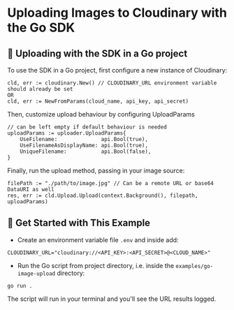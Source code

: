 # Uploading Images to Cloudinary with the Go SDK

## 🧰 Uploading with the SDK in a Go project

To use the SDK in a Go project, first configure a new instance of Cloudinary:

```
cld, err := cloudinary.New() // CLOUDINARY_URL environment variable should already be set
OR
cld, err := NewFromParams(cloud_name, api_key, api_secret)
```

Then, customize upload behaviour by configuring UploadParams

```
// can be left empty if default behaviour is needed
uploadParams := uploader.UploadParams{
    UseFilename:              api.Bool(true),
    UseFilenameAsDisplayName: api.Bool(true),
    UniqueFilename:           api.Bool(false),
}
```

Finally, run the upload method, passing in your image source:

```
filePath := "./path/to/image.jpg" // Can be a remote URL or base64 DataURI as well
res, err := cld.Upload.Upload(context.Background(), filepath, uploadParams)
```

## 🚀 Get Started with This Example

* Create an environment variable file `.env` and inside add:
```
CLOUDINARY_URL="cloudinary://<API_KEY>:<API_SECRET>@<CLOUD_NAME>"
```


* Run the Go script from project directory, i.e. inside the `examples/go-image-upload` directory:

```
go run .
```

The script will run in your terminal and you'll see the URL results logged.